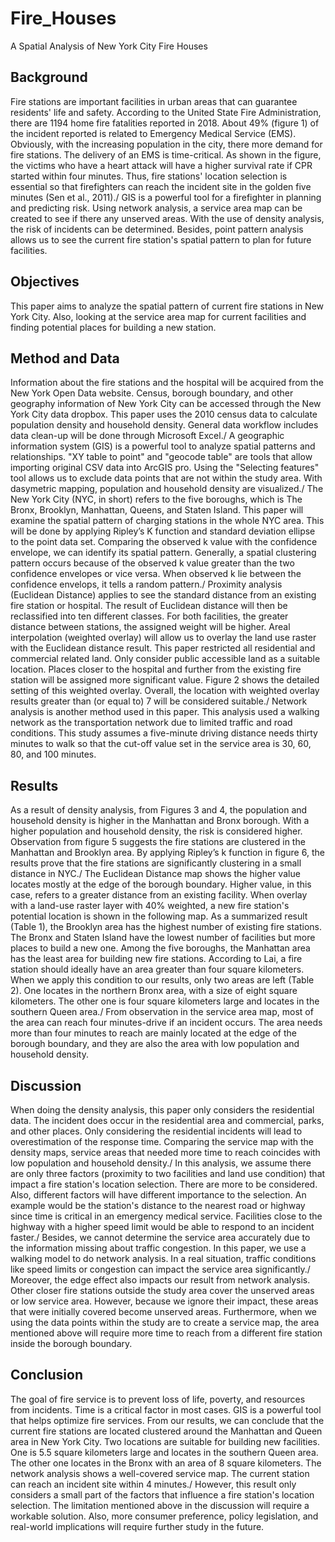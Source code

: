 # Fire_Houses
A Spatial Analysis of New York City Fire Houses


## Background
Fire stations are important facilities in urban areas that can guarantee residents' life and safety. According to the United
State Fire Administration, there are 1194 home fire fatalities reported in 2018. About 49% (figure 1) of the incident reported is related to Emergency Medical Service (EMS). Obviously, with the increasing population in the city, there more demand for fire stations. The delivery of an EMS is time-critical. As shown in the figure, the victims who have a heart attack will have a higher survival rate if CPR started within four minutes. Thus, fire stations' location selection is essential so that firefighters can reach the incident site in the golden five minutes (Sen et al., 2011)./
GIS is a powerful tool for a firefighter in planning and predicting risk. Using network analysis, a service area map can be created to see if there any unserved areas. With the use of density analysis, the risk of incidents can be determined. Besides, point pattern analysis allows us to see the current fire station's spatial pattern to plan for future facilities.

## Objectives
This paper aims to analyze the spatial pattern of current fire stations in New York City. Also, looking at the service area map for current facilities and finding potential places for building a new station.

## Method and Data
Information about the fire stations and the hospital will be acquired from the New York Open Data website. Census, borough boundary, and other geography information of New York City can be accessed through the New York City data dropbox. This paper uses the 2010 census data to calculate population density and household density. General data workflow includes data clean-up will be done through Microsoft Excel./
A geographic information system (GIS) is a powerful tool to analyze spatial patterns and relationships. "XY table to point" and "geocode table" are tools that allow importing original CSV data into ArcGIS pro. Using the "Selecting features" tool allows us to exclude data points that are not within the study area. With dasymetric mapping, population and household density are visualized./
The New York City (NYC, in short) refers to the five boroughs, which is The Bronx, Brooklyn, Manhattan, Queens, and Staten Island. This paper will examine the spatial pattern of charging stations in the whole NYC area. This will be done by applying Ripley’s K function and standard deviation ellipse to the point data set. Comparing the observed k value with the confidence envelope, we can identify its spatial pattern. Generally, a spatial clustering pattern occurs because of the observed k value greater than the two confidence envelopes or vice versa. When observed k lie between the confidence envelops, it tells a random pattern./
Proximity analysis (Euclidean Distance) applies to see the standard distance from an existing fire station or hospital. The result of  Euclidean distance will then be reclassified into ten different classes. For both facilities, the greater distance between stations, the assigned weight will be higher. Areal interpolation (weighted overlay) will allow us to overlay the land use raster with the Euclidean distance result. This paper restricted all residential and commercial related land. Only consider public accessible land as a suitable location. Places closer to the hospital and further from the existing fire station will be assigned more significant value. Figure 2 shows the detailed setting of this weighted overlay. Overall, the location with weighted overlay results greater than (or equal to) 7 will be considered suitable./
Network analysis is another method used in this paper. This analysis used a walking network as the transportation network due to limited traffic and road conditions. This study assumes a five-minute driving distance needs thirty minutes to walk so that the cut-off value set in the service area is 30, 60, 80, and 100 minutes.


## Results
As a result of density analysis, from Figures 3 and 4, the population and household density is higher in the Manhattan and Bronx borough. With a higher population and household density, the risk is considered higher. Observation from figure 5 suggests the fire stations are clustered in the Manhattan and Brooklyn area. By applying Ripley’s k function in figure 6, the results prove that the fire stations are significantly clustering in a small distance in NYC./ 
The Euclidean Distance map shows the higher value locates mostly at the edge of the borough boundary. Higher value, in this case, refers to a greater distance from an existing facility. When overlay with a land-use raster layer with 40% weighted, a new fire station's potential location is shown in the following map. As a summarized result (Table 1), the Brooklyn area has the highest number of existing fire stations. The Bronx and Staten Island have the lowest number of facilities but more places to build a new one. Among the five boroughs, the Manhattan area has the least area for building new fire stations. According to Lai, a fire station should ideally have an area greater than four square kilometers. When we apply this condition to our results, only two areas are left (Table 2). One locates in the northern Bronx area, with a size of eight square kilometers. The other one is four square kilometers large and locates in the southern Queen area./ 
From observation in the service area map, most of the area can reach four minutes-drive if an incident occurs. The area needs more than four minutes to reach are mainly located at the edge of the borough boundary, and they are also the area with low population and household density.

## Discussion
When doing the density analysis, this paper only considers the residential data. The incident does occur in the residential area and commercial, parks, and other places. Only considering the residential incidents will lead to overestimation of the response time. Comparing the service map with the density maps, service areas that needed more time to reach coincides with low population and household density./
In this analysis, we assume there are only three factors (proximity to two facilities and land use condition) that impact a fire station's location selection. There are more to be considered. Also, different factors will have different importance to the selection. An example would be the station's distance to the nearest road or highway since time is critical in an emergency medical service. Facilities close to the highway with a higher speed limit would be able to respond to an incident faster./ 
Besides, we cannot determine the service area accurately due to the information missing about traffic congestion. In this paper, we use a walking model to do network analysis. In a real situation, traffic conditions like speed limits or congestion can impact the service area significantly./
Moreover, the edge effect also impacts our result from network analysis. Other closer fire stations outside the study area cover the unserved areas or low service area. However, because we ignore their impact, these areas that were initially covered become unserved areas. Furthermore, when we using the data points within the study are to create a service map, the area mentioned above will require more time to reach from a different fire station inside the borough boundary.

## Conclusion
The goal of fire service is to prevent loss of life, poverty, and resources from incidents. Time is a critical factor in most cases. GIS is a powerful tool that helps optimize fire services. From our results, we can conclude that the current fire stations are located clustered around the Manhattan and Queen area in New York City. Two locations are suitable for building new facilities. One is 5.5 square kilometers large and locates in the southern Queen area. The other one locates in the Bronx with an area of 8 square kilometers. The network analysis shows a well-covered service map. The current station can reach an incident site within 4 minutes./
However, this result only considers a small part of the factors that influence a fire station's location selection. The limitation mentioned above in the discussion will require a workable solution. Also, more consumer preference, policy legislation, and real-world implications will require further study in the future.







